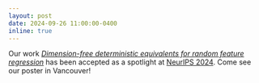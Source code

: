 ```yaml
---
layout: post
date: 2024-09-26 11:00:00-0400
inline: true
---
```


Our work [*Dimension-free deterministic equivalents for random feature regression*](https://arxiv.org/abs/2405.15699) has been accepted as a spotlight at [NeurIPS 2024](https://neurips.cc/). Come see our poster in Vancouver!
